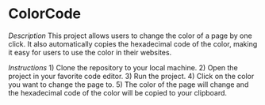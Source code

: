 # ColorCode

_Description_
    This project allows users to change the color of a page by one click. It also automatically copies the hexadecimal code of the color, making it easy for users to use       the color in their websites.

_Instructions_
    1)  Clone the repository to your local machine.
    2)  Open the project in your favorite code editor.
    3)  Run the project.
    4)  Click on the color you want to change the page to.
    5)  The color of the page will change and the hexadecimal code of the color will be copied to your clipboard.
